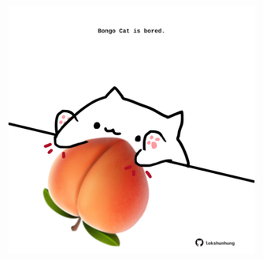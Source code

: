 <!-- built at 04/04/2024, 10:00:48 UTC -->
<p align="center">
  <img width="500" height="500" src="./ReadmeImage.svg">
</p>
